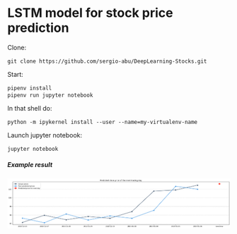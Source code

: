 # LSTM model for stock price prediction


Clone:
```
git clone https://github.com/sergio-abu/DeepLearning-Stocks.git
```
Start:
```
pipenv install
pipenv run jupyter notebook
```
In that shell do:
```
python -m ipykernel install --user --name=my-virtualenv-name
```
Launch jupyter notebook:
```
jupyter notebook
```

##### Example result
![RESULT](BABA5.png)
